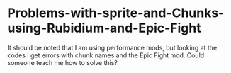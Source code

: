 # Problems-with-sprite-and-Chunks-using-Rubidium-and-Epic-Fight
It should be noted that I am using performance mods, but looking at the codes I get errors with chunk names and the Epic Fight mod. Could someone teach me how to solve this?
